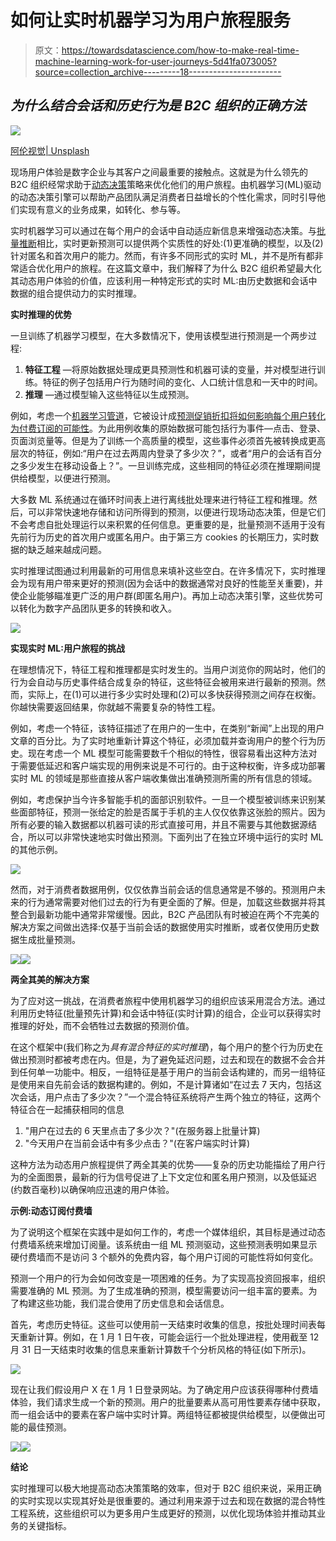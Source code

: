 # 如何让实时机器学习为用户旅程服务

> 原文：<https://towardsdatascience.com/how-to-make-real-time-machine-learning-work-for-user-journeys-5d41fa073005?source=collection_archive---------18----------------------->

## *为什么结合会话和历史行为是 B2C 组织的正确方法*

![](img/c0903f251fca28fbf314b05197929d43.png)

[阿伦视觉| Unsplash](https://unsplash.com/photos/BXOXnQ26B7o)

现场用户体验是数字企业与其客户之间最重要的接触点。这就是为什么领先的 B2C 组织经常求助于[动态决策](https://en.wikipedia.org/wiki/Dynamic_decision-making)策略来优化他们的用户旅程。由机器学习(ML)驱动的动态决策引擎可以帮助产品团队满足消费者日益增长的个性化需求，同时引导他们实现有意义的业务成果，如转化、参与等。

实时机器学习可以通过在每个用户的会话中自动适应新信息来增强动态决策。与[批量推断](https://mlinproduction.com/batch-inference-vs-online-inference/)相比，实时更新预测可以提供两个实质性的好处:(1)更准确的模型，以及(2)针对匿名和首次用户的能力。然而，有许多不同形式的实时 ML，并不是所有都非常适合优化用户的旅程。在这篇文章中，我们解释了为什么 B2C 组织希望最大化其动态用户体验的价值，应该利用一种特定形式的实时 ML:由历史数据和会话中数据的组合提供动力的实时推理。

**实时推理的优势**

一旦训练了机器学习模型，在大多数情况下，使用该模型进行预测是一个两步过程:

1.  **特征工程** —将原始数据处理成更具预测性和机器可读的变量，并对模型进行训练。特征的例子包括用户行为随时间的变化、人口统计信息和一天中的时间。
2.  **推理** —通过模型输入这些特征以生成预测。

例如，考虑一个[机器学习管道](https://algorithmia.com/blog/ml-pipeline)，它被设计成[预测促销折扣将如何影响每个用户转化为付费订阅的可能性](https://marketingtechnews.net/news/2021/jan/27/its-time-to-stop-wasting-marketing-spend-and-start-using-uplift-models/)。为此用例收集的原始数据可能包括行为事件—点击、登录、页面浏览量等。但是为了训练一个高质量的模型，这些事件必须首先被转换成更高层次的特征，例如:“用户在过去两周内登录了多少次？”，或者“用户的会话有百分之多少发生在移动设备上？”。一旦训练完成，这些相同的特征必须在推理期间提供给模型，以便进行预测。

大多数 ML 系统通过在循环时间表上进行离线批处理来进行特征工程和推理。然后，可以非常快速地存储和访问所得到的预测，以便进行现场动态决策，但是它们不会考虑自批处理运行以来积累的任何信息。更重要的是，批量预测不适用于没有先前行为历史的首次用户或匿名用户。由于第三方 cookies 的长期压力，实时数据的缺乏越来越成问题。

实时推理试图通过利用最新的可用信息来填补这些空白。在许多情况下，实时推理会为现有用户带来更好的预测(因为会话中的数据通常对良好的性能至关重要)，并使企业能够瞄准更广泛的用户群(即匿名用户)。再加上动态决策引擎，这些优势可以转化为数字产品团队更多的转换和收入。

![](img/c3c5e457204fce564c3951f1d3856be3.png)

**实现实时 ML:用户旅程的挑战**

在理想情况下，特征工程和推理都是实时发生的。当用户浏览你的网站时，他们的行为会自动与历史事件结合成复杂的特征，这些特征会被用来进行最新的预测。然而，实际上，在(1)可以进行多少实时处理和(2)可以多快获得预测之间存在权衡。你越快需要返回结果，你就越不需要复杂的特性工程。

例如，考虑一个特征，该特征描述了在用户的一生中，在类别“新闻”上出现的用户文章的百分比。为了实时地重新计算这个特征，必须加载并查询用户的整个行为历史。现在考虑一个 ML 模型可能需要数千个相似的特性，很容易看出这种方法对于需要低延迟和客户端实现的用例来说是不可行的。由于这种权衡，许多成功部署实时 ML 的领域是那些直接从客户端收集做出准确预测所需的所有信息的领域。

例如，考虑保护当今许多智能手机的面部识别软件。一旦一个模型被训练来识别某些面部特征，预测一张给定的脸是否属于手机的主人仅仅依靠这张脸的照片。因为所有必要的输入数据都以机器可读的形式直接可用，并且不需要与其他数据源结合，所以可以非常快速地实时做出预测。下面列出了在独立环境中运行的实时 ML 的其他示例。

![](img/e09b2e889ecfe1cd3cb7edc10ff05050.png)

然而，对于消费者数据用例，仅仅依靠当前会话的信息通常是不够的。预测用户未来的行为通常需要对他们过去的行为有更全面的了解。但是，加载这些数据并将其整合到最新功能中通常非常缓慢。因此，B2C 产品团队有时被迫在两个不完美的解决方案之间做出选择:仅基于当前会话的数据使用实时推断，或者仅使用历史数据生成批量预测。

![](img/3d5ccf3833aca21732eead7f18763b42.png)![](img/0d135c93f4ccb1a51be68903b83a6224.png)

**两全其美的解决方案**

为了应对这一挑战，在消费者旅程中使用机器学习的组织应该采用混合方法。通过利用历史特征(批量预先计算)和会话中特征(实时计算)的组合，企业可以获得实时推理的好处，而不会牺牲过去数据的预测价值。

在这个框架中(我们称之为*具有混合特征的实时推理*)，每个用户的整个行为历史在做出预测时都被考虑在内。但是，为了避免延迟问题，过去和现在的数据不会合并到任何单一功能中。相反，一组特征是基于用户的当前会话构建的，而另一组特征是使用来自先前会话的数据构建的。例如，不是计算诸如“在过去 7 天内，包括这次会话，用户点击了多少次？”一个混合特征系统将产生两个独立的特征，这两个特征合在一起捕获相同的信息

1.  "用户在过去的 6 天里点击了多少次？"(在服务器上批量计算)
2.  "今天用户在当前会话中有多少点击？"(在客户端实时计算)

这种方法为动态用户旅程提供了两全其美的优势——复杂的历史功能描绘了用户行为的全面图景，最新的行为信号促进了上下文定位和匿名用户预测，以及低延迟(约数百毫秒)以确保响应迅速的用户体验。

**示例:动态订阅付费墙**

为了说明这个框架在实践中是如何工作的，考虑一个媒体组织，其目标是通过动态付费墙系统来增加订阅量。该系统由一组 ML 预测驱动，这些预测表明如果显示硬付费墙而不是访问 3 个额外的免费内容，每个用户订阅的可能性将如何变化。

预测一个用户的行为会如何改变是一项困难的任务。为了实现高投资回报率，组织需要准确的 ML 预测。为了生成准确的预测，模型需要访问一组丰富的要素。为了构建这些功能，我们混合使用了历史信息和会话信息。

首先，考虑历史特征。这些可以使用前一天结束时收集的信息，按批处理时间表每天重新计算。例如，在 1 月 1 日午夜，可能会运行一个批处理进程，使用截至 12 月 31 日一天结束时收集的信息来重新计算数千个分析风格的特征(如下所示)。

![](img/9df1e08ba04aa9c755085e4bc2e1cbac.png)

现在让我们假设用户 X 在 1 月 1 日登录网站。为了确定用户应该获得哪种付费墙体验，我们请求生成一个新的预测。用户的批量要素从高可用性要素存储中获取，而一组会话中的要素在客户端中实时计算。两组特征都被提供给模型，以便做出可能的最佳预测。

![](img/581e0aefd141a5d1de76aae9bb241264.png)![](img/cd389bb9ce8399119c03b9e779d3aadc.png)

**结论**

实时推理可以极大地提高动态决策策略的效率，但对于 B2C 组织来说，采用正确的实时实现以实现其好处是很重要的。通过利用来源于过去和现在数据的混合特性工程系统，这些组织可以为更多用户生成更好的预测，以优化现场体验并推动其业务的关键指标。